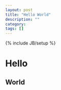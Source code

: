 ```yaml
---
layout: post
title: "Hello World"
description: ""
category: 
tags: []
---
```

{% include JB/setup %}

# Hello  
## World
